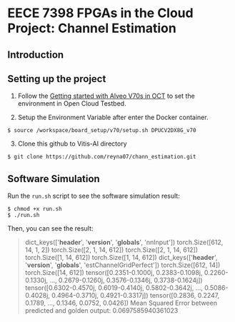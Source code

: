 # EECE 7398 FPGAs in the Cloud Project: Channel Estimation

## Introduction

## Setting up the project
1. Follow the [Getting started with Alveo V70s in OCT](https://github.com/OCT-FPGA/versal-tutorials/blob/main/v70-getting-started.md) to set the environment in Open Cloud Testbed.

   
2. Setup the Environment Variable after enter the Docker container.

```
$ source /workspace/board_setup/v70/setup.sh DPUCV2DX8G_v70
```

3. Clone this github to Vitis-AI directory

```
$ git clone https://github.com/reyna07/chann_estimation.git
```

## Software Simulation

Run the `run.sh` script to see the software simulation result:
```
$ chmod +x run.sh
$ ./run.sh
```

Then, you can see the result:
>dict_keys(['__header__', '__version__', '__globals__', 'nnInput'])
>torch.Size([612, 14, 1, 2])
>torch.Size([2, 1, 14, 612])
>torch.Size([2, 1, 14, 612])
>torch.Size([1, 14, 612])
>torch.Size([1, 14, 612])
>dict_keys(['__header__', '__version__', '__globals__', 'estChannelGridPerfect'])
>torch.Size([612, 14])
>torch.Size([14, 612])
>tensor([0.2351-0.1000j, 0.2383-0.1098j, 0.2260-0.1330j,  ...,
>        0.2679-0.1260j, 0.3576-0.1346j, 0.3738-0.1624j])
>tensor([0.6302-0.4570j, 0.6019-0.4140j, 0.5802-0.3642j,  ...,
>        0.5086-0.4028j, 0.4964-0.3710j, 0.4921-0.3317j])
>tensor([0.2836, 0.2247, 0.1789,  ..., 0.1346, 0.0752, 0.0426])
>Mean Squared Error between predicted and golden output: 0.0697585940361023
